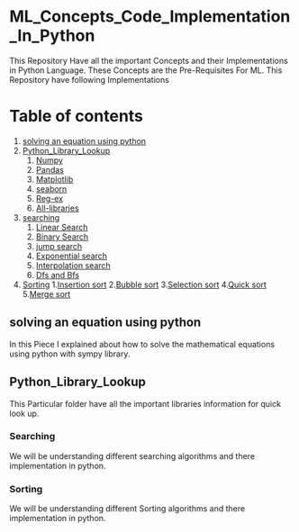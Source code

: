 # ML_Concepts_Code_Implementation_In_Python
This Repository Have all the important Concepts and their Implementations in Python Language. These Concepts are the Pre-Requisites For ML.
This Repository have following Implementations

# Table of contents
1. [solving an equation using python](https://github.com/skurnapally/ML_Concepts_Code_Implementation_In_Python/blob/main/solving%20an%20equation%20using%20python.ipynb)
2. [Python_Library_Lookup](https://github.com/skurnapally/ML_Concepts_Code_Implementation_In_Python/tree/main/Python_Library_Lookup)
    1. [Numpy](https://github.com/skurnapally/ML_Concepts_Code_Implementation_In_Python/blob/main/Python_Library_Lookup/Numpy.pdf)
	2. [Pandas](https://github.com/skurnapally/ML_Concepts_Code_Implementation_In_Python/blob/main/Python_Library_Lookup/Pandas.pdf)
	3. [Matplotlib](https://github.com/skurnapally/ML_Concepts_Code_Implementation_In_Python/blob/main/Python_Library_Lookup/Matplotlib.pdf)
	4. [seaborn](https://github.com/skurnapally/ML_Concepts_Code_Implementation_In_Python/blob/main/Python_Library_Lookup/Seaborn.pdf)
	5. [Reg-ex](https://github.com/skurnapally/ML_Concepts_Code_Implementation_In_Python/blob/main/Python_Library_Lookup/Reg-Ex.pdf)
	6. [All-libraries](https://github.com/skurnapally/ML_Concepts_Code_Implementation_In_Python/blob/main/Python_Library_Lookup/All-Libraries.pdf)
3. [searching](https://github.com/skurnapally/ML_Concepts_Code_Implementation_In_Python/tree/main/searching)
	1. [Linear Search](https://github.com/skurnapally/ML_Concepts_Code_Implementation_In_Python/blob/main/searching/Linear_Search.ipynb)
	2. [Binary Search](https://github.com/skurnapally/ML_Concepts_Code_Implementation_In_Python/blob/main/searching/Binary_Search.ipynb)
	3. [jump search](https://github.com/skurnapally/ML_Concepts_Code_Implementation_In_Python/blob/main/searching/Jump_Search.ipynb)
	4. [Exponential search](https://github.com/skurnapally/ML_Concepts_Code_Implementation_In_Python/blob/main/searching/Exponential_Search.ipynb)
	5. [Interpolation search](https://github.com/skurnapally/ML_Concepts_Code_Implementation_In_Python/blob/main/searching/Interpolation_search.ipynb)
	6. [Dfs and Bfs](https://github.com/skurnapally/ML_Concepts_Code_Implementation_In_Python/blob/main/searching/DFS_and_BFS.ipynb)
4.	[Sorting](https://github.com/skurnapally/ML_Concepts_Code_Implementation_In_Python/tree/main/Sorting)
	1.[Insertion sort](https://github.com/skurnapally/ML_Concepts_Code_Implementation_In_Python/blob/main/Sorting/Insertion_Sort.ipynb)
	2.[Bubble sort](https://github.com/skurnapally/ML_Concepts_Code_Implementation_In_Python/blob/main/Sorting/Bubble_Or_Sinking_Sort.ipynb)
	3.[Selection sort](https://github.com/skurnapally/ML_Concepts_Code_Implementation_In_Python/blob/main/Sorting/Selection_Sort.ipynb)
	4.[Quick sort](https://github.com/skurnapally/ML_Concepts_Code_Implementation_In_Python/blob/main/Sorting/Quick_Sort.ipynb)
	5.[Merge sort](https://github.com/skurnapally/ML_Concepts_Code_Implementation_In_Python/blob/main/Sorting/Merge_Sort.ipynb)
	
## solving an equation using python <a name="solving an equation using python"></a>
In this Piece I explained about how to solve the mathematical equations using python with sympy library.

## Python_Library_Lookup <a name="Python_Library_Lookup"></a>
This Particular folder have all the important libraries information for quick look up.

### Searching <a name="searching"></a>
We will be understanding different searching algorithms and there implementation in python.

### Sorting <a name="Sorting"></a>
We will be understanding different Sorting algorithms and there implementation in python.